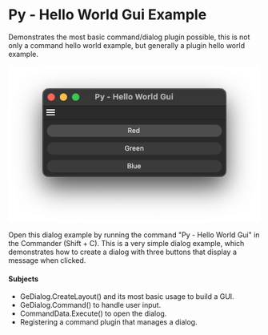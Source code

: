 # Py - Hello World Gui Example

Demonstrates the most basic command/dialog plugin possible, this is not only a command hello world example, but generally a plugin hello world example.

![](preview.png)

Open this dialog example by running the command "Py - Hello World Gui" in the Commander (Shift + C). 
This is a very simple dialog example, which demonstrates how to create a dialog with three buttons
that display a message when clicked.

#### Subjects

- GeDialog.CreateLayout() and its most basic usage to build a GUI.
- GeDialog.Command() to handle user input.
- CommandData.Execute() to open the dialog.
- Registering a command plugin that manages a dialog.

